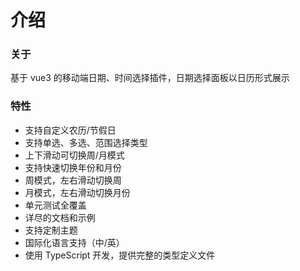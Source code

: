 # 介绍

### 关于

基于 vue3 的移动端日期、时间选择插件，日期选择面板以日历形式展示

### 特性

- 支持自定义农历/节假日
- 支持单选、多选、范围选择类型
- 上下滑动可切换周/月模式
- 支持快速切换年份和月份
- 周模式，左右滑动切换周
- 月模式，左右滑动切换月份
- 单元测试全覆盖
- 详尽的文档和示例
- 支持定制主题
- 国际化语言支持（中/英）
- 使用 TypeScript 开发，提供完整的类型定义文件
